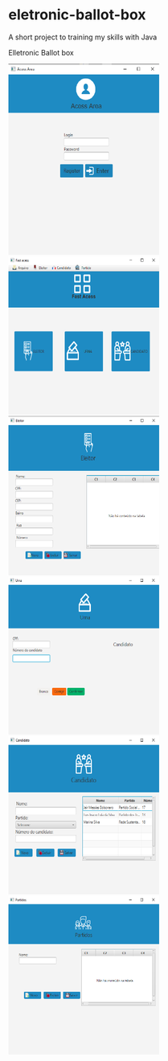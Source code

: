 # eletronic-ballot-box
A short project to training my skills with Java

Elletronic Ballot box

<img src="project_images/login.png" width = 300>
<img src="project_images/fast.png" width = 300>
<img src="project_images/eleitor.png" width = 300>
<img src="project_images/urna.png" width = 300>
<img src="project_images/candidato.png" width = 300>
<img src="project_images/partidos.png" width = 300>

<title **Why?**/>
